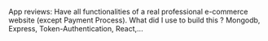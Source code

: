 App reviews: Have all functionalities of a real professional e-commerce website (except Payment Process).
What did I use to build this ?  Mongodb, Express, Token-Authentication, React,...
